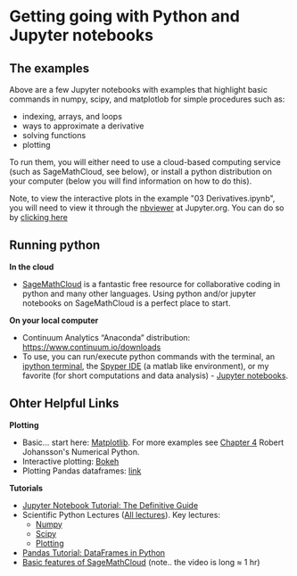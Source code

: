 # Getting going with Python and Jupyter notebooks

## The examples

Above are a few Jupyter notebooks with examples that highlight basic commands in numpy, scipy, and matplotlob for simple procedures such as:
* indexing, arrays, and loops
* ways to approximate a derivative
* solving functions
* plotting

To run them, you will either need to use a cloud-based computing service (such as SageMathCloud, see below), or install a python distribution on your computer (below you will find information on how to do this).

Note, to view the interactive plots in the example "03 Derivatives.ipynb", you will need to view it through the [nbviewer](http://nbviewer.jupyter.org/) at Jupyter.org. You can do so by [clicking here](http://nbviewer.jupyter.org/github/kstrm/Starting-out-with-python/blob/master/Derivatives.ipynb)

## Running python

**In the cloud**
- [SageMathCloud](https://sagemathcloud.com) is a fantastic free resource for collaborative coding in python and many other languages. Using python and/or jupyter notebooks on SageMathCloud is a perfect place to start.

**On your local computer**
* Continuum Analytics “Anaconda” distribution: https://www.continuum.io/downloads
* To use, you can run/execute python commands with the terminal, an [ipython terminal](http://ipython.org/), the [Spyper IDE](https://pythonhosted.org/spyder/) (a matlab like environment), or my favorite (for short computations and data analysis) - [Jupyter notebooks](http://jupyter.org/).

## Ohter Helpful Links

**Plotting**
* Basic… start here: [Matplotlib](https://github.com/jrjohansson/scientific-python-lectures/blob/master/Lecture-4-Matplotlib.ipynb). For more examples see [Chapter 4](https://github.com/jrjohansson/numerical-python-book-code/blob/master/ch04-code-listing.ipynb) Robert Johansson's Numerical Python.
* Interactive plotting: [Bokeh](http://bokeh.pydata.org/en/latest/)
* Plotting Pandas dataframes: [link](http://pandas.pydata.org/pandas-docs/stable/visualization.html)

**Tutorials**
* [Jupyter Notebook Tutorial: The Definitive Guide](https://www.datacamp.com/community/tutorials/tutorial-jupyter-notebook#gs.A793bLk)
* Scientific Python Lectures ([All lectures](https://github.com/jrjohansson/scientific-python-lectures)). Key lectures:
  * [Numpy](http://nbviewer.jupyter.org/github/jrjohansson/scientific-python-lectures/blob/master/Lecture-2-Numpy.ipynb)
  * [Scipy](http://nbviewer.jupyter.org/github/jrjohansson/scientific-python-lectures/blob/master/Lecture-3-Scipy.ipynb)
  * [Plotting](https://github.com/jrjohansson/scientific-python-lectures/blob/master/Lecture-4-Matplotlib.ipynb)
* [Pandas Tutorial: DataFrames in Python](https://www.datacamp.com/community/tutorials/pandas-tutorial-dataframe-python#gs.D1109lg)
* [Basic features of SageMathCloud](https://www.youtube.com/watch?v=_ff2HdME8MI) (note.. the video is long ≈ 1 hr)
